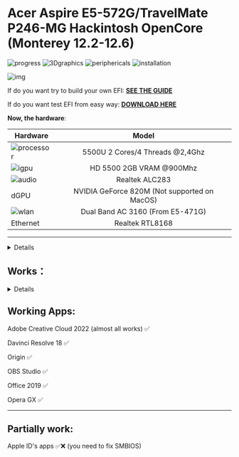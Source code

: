# Acer Aspire E5-572G/TravelMate P246-MG Hackintosh OpenCore (Monterey 12.2-12.6)

[AppleALC Support Codecs]: https://github.com/acidanthera/AppleALC/wiki/Supported-codecs
[Wireless Support]: https://openintelwireless.github.io/itlwm/Compat.html#dvm-iwn
[DOWNLOAD HERE]: https://github.com/sebasrock156/Acer-E5-572-TMP246-OpenCore/releases/tag/12-releases
[SEE THE GUIDE]: https://github.com/sebasrock156/Acer-E5-572-TMP246-OpenCore/tree/Monterey/GUIDE.md


![progress](https://img.shields.io/badge/progress-done-blue.svg)
![3Dgraphics](https://img.shields.io/badge/3Dgraphics-in_build-blue.svg)
![periphericals](https://img.shields.io/badge/periphericals-working-green.svg)
![installation](https://img.shields.io/badge/installation-working-green.svg)

![img](https://i.imgur.com/NPnWBrz.png)

If do you want try to build your own EFI:
**[SEE THE GUIDE]**

If do you want test EFI from easy way:
**[DOWNLOAD HERE]**

**Now, the hardware**:

Hardware | Model
--- |:--:
![processor](https://i.imgur.com/hWNvzxy.png) | 5500U 2 Cores/4 Threads @2,4Ghz
![igpu](https://i.imgur.com/w6wrz4A.png)| HD 5500 2GB VRAM @900Mhz
![audio](https://i.imgur.com/A7RRuUn.png) | Realtek ALC283
dGPU | NVIDIA GeForce 820M (Not supported on MacOS)
![wlan](https://i.imgur.com/9eDLwo9.png) | Dual Band AC 3160 (From E5-471G)
Ethernet | Realtek RTL8168
---

<details>
 
**Now, some minimum hardware recommendations**:

---

Hardware | Model
--- |:--:
RAM | Any Samsung, Hynix or Kingston DDR3 8GB(4GBx2).
Audio Card | Any Realtek Audio Card (some Broadcom cards may not work).
WLAN Card | Any Intel network card (A few Realtek cards works externally; Intel supported cards is listed below).
SATA Drive	| Any Solid State Drive (SSD) with 240GB of storage.
IDE Drive | Add a caddy for SATA Output, then, I recommend any Hard Disk with 500GB/1000GB of storage.
---
 
</details>

## Works：

<details>
 
Opencore Bootloader 0.9.2 ✅
 
Integrated Graphics ✅ (taken as HD 6000 by system) 

Native Screen ✅ (1366x768) 

Multi Screen ✅ (Native + Any up 3840x2160) 

RJ45 Ethernet Connection ✅
 
USB Ports ✅ (2.0, 3.0/3.1) 

Touchpad ✅ (It's partially working, some gestures may not work; If you use dual boot, touchpad may not work on Windows/BSD for ACPI changes; works fully on linux with xf86-input)
 
HDMI ✅ (Works fully, HDMI Audio works too).

VGA ✅

Camera ✅
 
Card Reader ✅ (Now it's works; Realtek Card readers only) 

Keyboard shortcuts ✅ (At least, volume, touchpad and brightness control; hibernate, and network may not work)

Screen Backlit ✅ (Backlight work as in Linux distros)
**For using brightness control: pressing "Pause" (up backlit ☀+) and "Lock Scroll" (down Backlit ☼-)**.
 
Audio Card ✅ (Now it's fixed *thanks to Alejandro Barreiro from Hackintosh Hispanic 2.0 telegram group*, change "alcid" bootflag *In config.plist --> NVRAM --> Add --> 7C436110-AB2A-4BBB-A880-FE41995C9F82 --> boot-args* for the supported coded for you audio hardware, see in [AppleALC Support Codecs]; If you have problems with some Realtek Audio Card, pull a request here in Github).

Battery Stats & Charge level ✅ (But for ACPI modifications, may have some of battery drain, doesn't show up)

Hibernate ✅ (If you did Dualboot with Windows, works partially in this OS)
 
Bluetooth ✅ (Fully working; this EFI build is for Intel Cards only).

Wi-Fi ✅ (Always that you have an Intel Dual Band *support table below*):

## Supported WLAN Cards (by Intel):
---

Generation | Models
---|:--:
3xxx | Dual Band AC 3160, Dual Band AC 3165, Dual Band AC 3168
4xxx | Dual Band AC 4165
7xxx | Dual Band AC 7260, Dual Band AC 7265
8xxx | Dual Band AC 8260, Dual Band AC 8265
9xxx | Dual Band AC 9260, Dual Band AC 9461, Dual Band AC 9462, Dual Band AC 9560 
---
This EFI use Airportitlwm for fix Wi-Fi connection, see newer hardware in [Wireless Support]
 
</details>


## Working Apps:

Adobe Creative Cloud 2022 (almost all works) ✅

Davinci Resolve 18 ✅

Origin ✅

OBS Studio ✅

Office 2019 ✅

Opera GX ✅

---

## Partially work:

Apple ID's apps ✅❌ (you need to fix SMBIOS)
 

 
